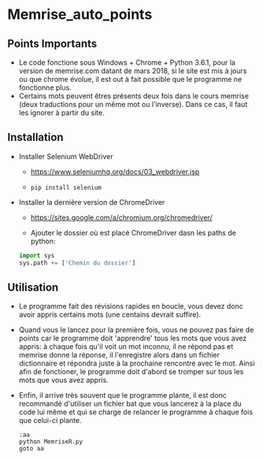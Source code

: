 # Memrise_auto_points

Points Importants
-----------------
- Le code fonctione sous Windows + Chrome + Python 3.6.1, pour la version de memrise.com datant de mars 2018, si le site est mis à jours ou que chrome évolue, il est out à fait possible que le programme ne fonctionne plus.
- Certains mots peuvent êtres présents deux fois dans le cours memrise (deux traductions pour un même mot ou l'inverse). Dans ce cas, il faut les ignorer à partir du site.


Installation
------------
- Installer Selenium WebDriver

  - https://www.seleniumhq.org/docs/03_webdriver.jsp

  - `pip install selenium`
   
- Installer la dernière version de ChromeDriver
  
    - https://sites.google.com/a/chromium.org/chromedriver/
    
     - Ajouter le dossier où est placé ChromeDriver dasn les paths de python: 
    ```python
    import sys
    sys.path += ['Chemin du dossier']
    ```
    
Utilisation
-----------
- Le programme fait des révisions rapides en boucle, vous devez donc avoir appris certains mots (une centains devrait suffire).
- Quand vous le lancez pour la première fois, vous ne pouvez pas faire de points car le programme doit 'apprendre' tous les mots que vous avez appris: à chaque fois qu'il voit un mot inconnu, il ne répond pas et memrise donne la réponse, il l'enregistre alors dans un fichier dictionnaire et répondra juste à la prochaine rencontre avec le mot. Ainsi afin de fonctioner, le programme doit d'abord se tromper sur tous les mots que vous avez appris.
- Enfin, il arrive très souvent que le programme plante, il est donc recommandé d'utiliser un fichier bat que vous lancerez à la place du code lui même et qui se charge de relancer le programme à chaque fois que celui-ci plante.
  
  ```
  :aa
  python MemriseR.py
  goto aa
  ```
